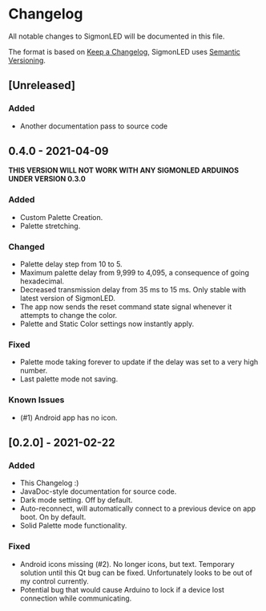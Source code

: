 # Changelog
All notable changes to SigmonLED will be documented in this file.

The format is based on [Keep a Changelog](https://keepachangelog.com/en/1.0.0/),
SigmonLED uses [Semantic Versioning](https://semver.org/spec/v2.0.0.html).

[comment]: # (This is a comment, it will not be included)

## [Unreleased]

### Added
- Another documentation pass to source code

## 0.4.0 - 2021-04-09

**THIS VERSION WILL NOT WORK WITH ANY SIGMONLED ARDUINOS UNDER VERSION 0.3.0**

### Added
- Custom Palette Creation.
- Palette stretching.

### Changed
- Palette delay step from 10 to 5.
- Maximum palette delay from 9,999 to 4,095, a consequence of going hexadecimal.
- Decreased transmission delay from 35 ms to 15 ms. Only stable with latest version of SigmonLED.
- The app now sends the reset command state signal whenever it attempts to change the color.
- Palette and Static Color settings now instantly apply.

### Fixed
- Palette mode taking forever to update if the delay was set to a very high number.
- Last palette mode not saving.

### Known Issues
- (#1) Android app has no icon.

## [0.2.0] - 2021-02-22
### Added
- This Changelog :)
- JavaDoc-style documentation for source code.
- Dark mode setting. Off by default.
- Auto-reconnect, will automatically connect to a previous device on app boot. On by default.
- Solid Palette mode functionality.
### Fixed
- Android icons missing (#2). No longer icons, but text. Temporary solution until this Qt bug can be fixed. Unfortunately looks to be out of my control currently.
- Potential bug that would cause Arduino to lock if a device lost connection while communicating.
